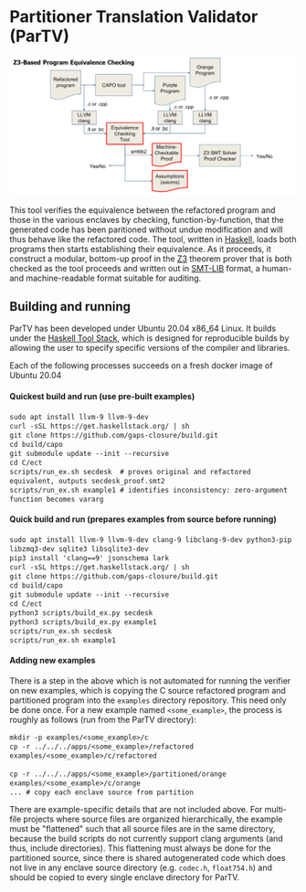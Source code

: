 # Partitioner Translation Validator (ParTV)
![alt-text](ect-workflow.png)

This tool verifies the equivalence between the refactored program and
those in the various enclaves by checking, function-by-function, that
the generated code has been paritioned without undue modification and
will thus behave like the refactored code.  The tool, written in
[Haskell](https://www.haskell.org/), loads both programs then starts
establishing their equivalence.  As it proceeds, it construct a
modular, bottom-up proof in the
[Z3](https://github.com/Z3Prover/z3/wiki) theorem prover that is both
checked as the tool proceeds and written out in
[SMT-LIB](http://smtlib.cs.uiowa.edu/) format, a human- and
machine-readable format suitable for auditing.

## Building and running

ParTV has been developed under Ubuntu 20.04 x86_64 Linux. It builds
under the [Haskell Tool
Stack](https://docs.haskellstack.org/en/stable/README), which is
designed for reproducible builds by allowing the user to specify
specific versions of the compiler and libraries.

Each of the following processes succeeds on a fresh docker image of Ubuntu 20.04

#### Quickest build and run (use pre-built examples)

```
sudo apt install llvm-9 llvm-9-dev
curl -sSL https://get.haskellstack.org/ | sh
git clone https://github.com/gaps-closure/build.git
cd build/capo
git submodule update --init --recursive
cd C/ect
scripts/run_ex.sh secdesk  # proves original and refactored equivalent, outputs secdesk_proof.smt2
scripts/run_ex.sh example1 # identifies inconsistency: zero-argument function becomes vararg
```

#### Quick build and run (prepares examples from source before running)

```
sudo apt install llvm-9 llvm-9-dev clang-9 libclang-9-dev python3-pip libzmq3-dev sqlite3 libsqlite3-dev
pip3 install 'clang==9' jsonschema lark
curl -sSL https://get.haskellstack.org/ | sh
git clone https://github.com/gaps-closure/build.git
cd build/capo
git submodule update --init --recursive
cd C/ect
python3 scripts/build_ex.py secdesk
python3 scripts/build_ex.py example1
scripts/run_ex.sh secdesk
scripts/run_ex.sh example1
```

#### Adding new examples

There is a step in the above which is not automated for running the verifier
on new examples, which is copying the C source refactored program and partitioned
program into the `examples` directory repository. This need only be done once.
For a new example named `<some_example>`, the process is roughly as follows
(run from the ParTV directory):

```
mkdir -p examples/<some_example>/c
cp -r ../../../apps/<some_example>/refactored examples/<some_example>/c/refactored

cp -r ../../../apps/<some_example>/partitioned/orange examples/<some_example>/c/orange
... # copy each enclave source from partition
```

There are example-specific details that are not included above. For multi-file
projects where source files are organized hierarchically, the example must be
"flattened" such that all source files are in the same directory, because the
build scripts do not currently support clang arguments (and thus, include
directories). This flattening must always be done for the partitioned source,
since there is shared autogenerated code which does not live in any enclave
source directory (e.g. `codec.h`, `float754.h`) and should be copied to every
single enclave directory for ParTV.
